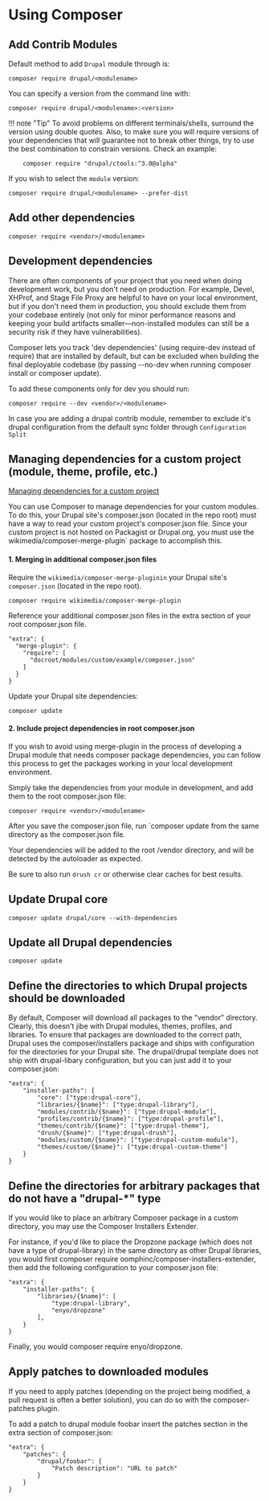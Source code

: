 # Using Composer

## Add Contrib Modules

Default method to add `Drupal` module through is:

    composer require drupal/<modulename>

You can specify a version from the command line with:

    composer require drupal/<modulename>:<version>

!!! note "Tip"
    To avoid problems on different terminals/shells, surround the version using double quotes. Also, to make sure you will require versions of your dependencies that will guarantee not to break other things, try to use the best combination to constrain versions. Check an example:

        composer require "drupal/ctools:^3.0@alpha"

If you wish to select the `module` version:

    composer require drupal/<modulename> --prefer-dist

## Add other dependencies

    composer require <vendor>/<modulename>

## Development dependencies

There are often components of your project that you need when doing development work, but you don't need on production. For example, Devel, XHProf, and Stage File Proxy are helpful to have on your local environment, but if you don't need them in production, you should exclude them from your codebase entirely (not only for minor performance reasons and keeping your build artifacts smaller—non-installed modules can still be a security risk if they have vulnerabilities).

Composer lets you track 'dev dependencies' (using require-dev instead of require) that are installed by default, but can be excluded when building the final deployable codebase (by passing --no-dev when running composer install or composer update).

To add these components only for dev you should run:

    composer require --dev <vendor>/<modulename>

In case you are adding a drupal contrib module, remember to exclude it's drupal configuration from the default sync folder through `Configuration Split`

## Managing dependencies for a custom project (module, theme, profile, etc.)

[Managing dependencies for a custom project](https://www.drupal.org/node/2822349)

You can use Composer to manage dependencies for your custom modules. To do this, your Drupal site's composer.json (located in the repo root) must have a way to read your custom project's composer.json file. Since your custom project is not hosted on Packagist or Drupal.org, you must use the wikimedia/composer-merge-plugin` package to accomplish this.

#### 1. Merging in additional composer.json files

Require the `wikimedia/composer-merge-pluginin` your Drupal site's `composer.json` (located in the repo root).

    composer require wikimedia/composer-merge-plugin

Reference your additional composer.json files in the extra section of your root composer.json file.

    "extra": {
      "merge-plugin": {
        "require": [
          "docroot/modules/custom/example/composer.json"
        ]
      }
    }

Update your Drupal site dependencies:

    composer update

#### 2. Include project dependencies in root composer.json

If you wish to avoid using merge-plugin in the process of developing a Drupal module that needs composer package dependencies, you can follow this process to get the packages working in your local development environment.

Simply take the dependencies from your module in development, and add them to the root composer.json file:

    composer require <vendor>/<modulename>

After you save the composer.json file, run `composer update from the same directory as the composer.json file.

Your dependencies will be added to the root /vendor directory, and will be detected by the autoloader as expected.

Be sure to also run `drush cr` or otherwise clear caches for best results.

## Update Drupal core

    composer update drupal/core --with-dependencies

## Update all Drupal dependencies

    composer update

## Define the directories to which Drupal projects should be downloaded

By default, Composer will download all packages to the "vendor" directory. Clearly, this doesn't jibe with Drupal modules, themes, profiles, and libraries. To ensure that packages are downloaded to the correct path, Drupal uses the composer/installers package and ships with configuration for the directories for your Drupal site. The drupal/drupal template does not ship with drupal-libary configuration, but you can just add it to your composer.json:

    "extra": {
        "installer-paths": {
            "core": ["type:drupal-core"],
            "libraries/{$name}": ["type:drupal-library"],
            "modules/contrib/{$name}": ["type:drupal-module"],
            "profiles/contrib/{$name}": ["type:drupal-profile"],
            "themes/contrib/{$name}": ["type:drupal-theme"],
            "drush/{$name}": ["type:drupal-drush"],
            "modules/custom/{$name}": ["type:drupal-custom-module"],
            "themes/custom/{$name}": ["type:drupal-custom-theme"]
        }
    }

## Define the directories for arbitrary packages that do not have a "drupal-*" type

If you would like to place an arbitrary Composer package in a custom directory, you may use the Composer Installers Extender.

For instance, if you'd like to place the Dropzone package (which does not have a type of drupal-library) in the same directory as other Drupal libraries, you would first composer require oomphinc/composer-installers-extender, then add the following configuration to your composer.json file:

    "extra": {
        "installer-paths": {
            "libraries/{$name}": [
                "type:drupal-library",
                "enyo/dropzone"
            ],
        }
    }

Finally, you would composer require enyo/dropzone.

## Apply patches to downloaded modules

If you need to apply patches (depending on the project being modified, a pull request is often a better solution), you can do so with the composer-patches plugin.

To add a patch to drupal module foobar insert the patches section in the extra section of composer.json:

    "extra": {
        "patches": {
            "drupal/foobar": {
                "Patch description": "URL to patch"
            }
        }
    }